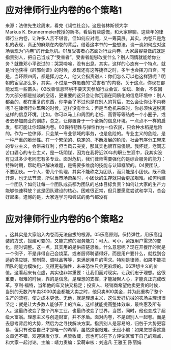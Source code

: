 # 应对律师行业内卷的6个策略1

来源：法律先生趁周末，看完《韧性社会》。这是普林斯顿大学Markus K. Brunnermeier教授的新书，看后有些感慨，和大家聊聊。这些年的律师行业内卷，让许多人苦不堪言，但如何应对呢，又一筹莫展。其实，内卷只是危机的表现，真正的麻烦在内卷的背后。借着这本书的一些想法，谈一谈如何应对这场表现为“内卷”的行业危机。01反受害者心态面对行业内卷，大家最容易做的就是指责别人，把自己当成了“受害者”。受害者能够改变什么？别人同情就能给你业务？就像邓小平说过的：哭哭啼啼，没有出息。其实，这样的心态有一个特点，就是当他获得《辟邪剑谱》的时候，发现还有这等捷径之时，多半也会挥刀自宫。可是，当环顾四周，都是挥刀之人，他又会指责别人：你们怎么可以也这样狠呢？明朝的宦官那么多，其实，不过是一群愚蠢的“受害者”的内卷。关于这点，你现在都能发现一些苗头。02改善信息环境不要天天参加行业会议、论坛、聚会，不仅因为大部分都是扯淡的空话，更重要的这只会让你沉溺在同质化的信息环境中：别人都会的、都在重复的东西，你学会了不过也是在别人的背后，怎么会让你让不内卷呢？在律师行业繁荣的时候，这样没有什么；但是当危机来临时，你必须快速脱离这样的信息环境。比如，你可以马上和周围的老板、高管等等结成一个小圈子，或者去参加商业的训练，总之，让你置身于一个全新的信息环境。一点点不一样的启发，都可能让你超越内卷。03保持韧性与弹性作为一位农民，只会种水稻是危险的。作为一位律师，只会某一专业领域的事务，也是危险的。专业主义的危险，是一种严重的脆弱性。在一个繁荣的、稳定的、不断发展的阶段，社会有序分工带来的专业主义，会带来红利；但当风云突变，那其实也很容易傻眼。我怀疑，老同志苦口婆心的专业主义，是一场阴谋，因为在我将近20年的职业生涯中，我其实没有见过多少老同志有多专业。面对危机，我们律师需要强化的是综合服务的能力：特殊时期，帮助用户解决难题，是需要多维度的技能与认知框架的。04要团队，不要团伙。一个人，带几个助理，其实不能称之为团队，而只能是小团伙。既不能开源，也无法节流，所以当市场萧条时，小团伙的生存就只会更加艰难。如何构建一个团队？如何让每一个团队成员都为团队的总体目标负责？如何让大家的生产力能够快速释放？这是团队建设的核心。困难很正常，但只要愿意尝试和学习，总会好起来。遗憾的是，大家连学习和尝试的勇气都没有

# 应对律师行业内卷的6个策略2

。这其实是大家陷入内卷而无法自拔的根源。05乐高原则。保持弹性，用乐高组装的方式，搭建可变的，又能完整的服务能力：可大、可小，紧跟用户需求的变化，随时调整。这一点，其实用的是供应链思维。什么意思呢？现在开餐厅的就是一个例子，不是非得自己会烧菜，或者厨师聘请得好，而是用户要什么，就找到合适的供应链、预制菜、调味品等等，来满足用户的需求。特别是律师，如果不能把团队的能力模块化，变得更有弹性，未来恐怕只会更麻烦的。06理想主义的价值。这看起来有点虚，其实也非常重要：让我们面对现实，让我们忠于理想。这很重要，艰难的时候，靠的是信念，是理想的支撑，才能凝聚人心，才能真正完成改革。亨利·福特，当年他的车又快又稳定；投资人、经销商希望他卖更贵的时候，当别的无数汽车卖3000美金都能大卖之时，他只卖800美金，并为此重构了整个生产的流程，使之成本更低。无他，就是理想主义，这位爱好机械的农场主理想很坚定：就是让大多数人能够开上的汽车，这样就能提高整体效率，最终惠及所有人。这最终改变了整个汽车工业，也最终改变了世界，当然，同时，他也变成了超级大富翁。理想主义与创造财富，并不矛盾。面对内卷，不是跟别人一起卷。而是去思考背后的大势，然后为之寻找解决方案。指责别人是容易的，归咎于大势更容易，但只有改变自己才是唯一的希望，虽然这很艰难。无讼小编：如果您觉得这篇文章还不错，欢迎转发分享、点赞收藏，您也可以在下方评论区留下自己的观点，和大家一起讨论。主编：靖力责编：梁萌审核：刘逸凡 王雅玉 陈丽娟

